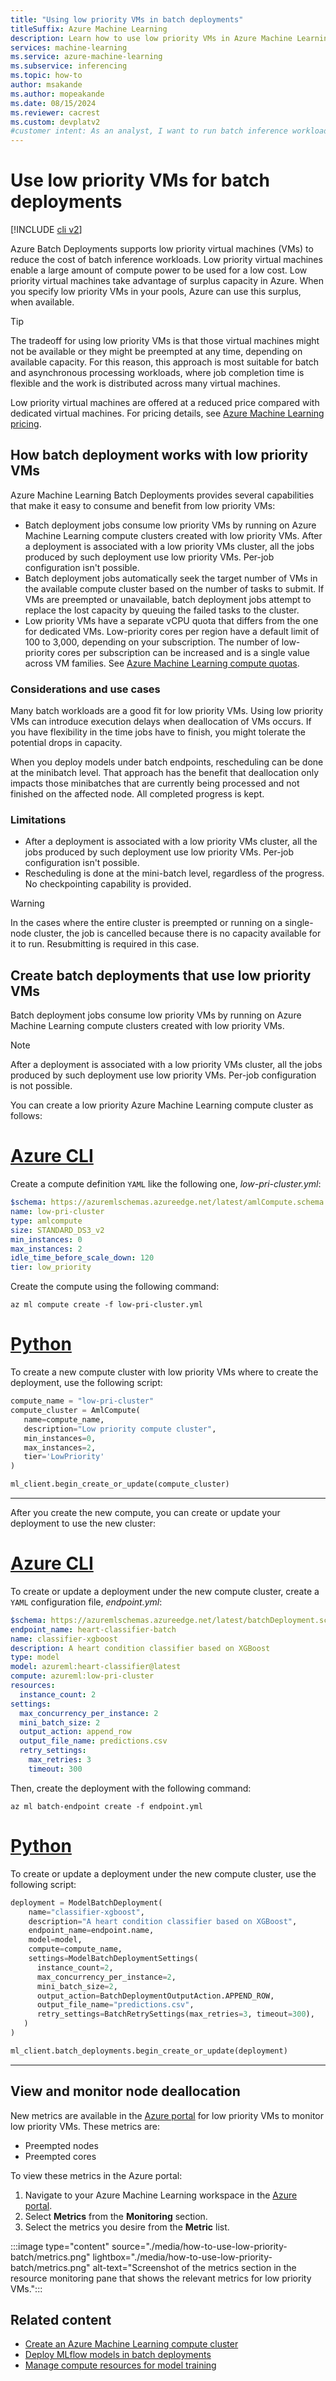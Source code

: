 ```yaml
---
title: "Using low priority VMs in batch deployments"
titleSuffix: Azure Machine Learning
description: Learn how to use low priority VMs in Azure Machine Learning to save costs when you run batch inference jobs.
services: machine-learning
ms.service: azure-machine-learning
ms.subservice: inferencing
ms.topic: how-to
author: msakande
ms.author: mopeakande
ms.date: 08/15/2024
ms.reviewer: cacrest
ms.custom: devplatv2
#customer intent: As an analyst, I want to run batch inference workloads in the most cost efficient way possible.
---
```


# Use low priority VMs for batch deployments

[!INCLUDE [cli v2](includes/machine-learning-dev-v2.md)]

Azure Batch Deployments supports low priority virtual machines (VMs) to reduce the cost of batch inference workloads. Low priority virtual machines enable a large amount of compute power to be used for a low cost. Low priority virtual machines take advantage of surplus capacity in Azure. When you specify low priority VMs in your pools, Azure can use this surplus, when available.

> [!TIP]
> The tradeoff for using low priority VMs is that those virtual machines might not be available or they might be preempted at any time, depending on available capacity. For this reason, this approach is most suitable for batch and asynchronous processing workloads, where job completion time is flexible and the work is distributed across many virtual machines.

Low priority virtual machines are offered at a reduced price compared with dedicated virtual machines. For pricing details, see [Azure Machine Learning pricing](https://azure.microsoft.com/pricing/details/machine-learning/).

## How batch deployment works with low priority VMs

Azure Machine Learning Batch Deployments provides several capabilities that make it easy to consume and benefit from low priority VMs:

- Batch deployment jobs consume low priority VMs by running on Azure Machine Learning compute clusters created with low priority VMs. After a deployment is associated with a low priority VMs cluster, all the jobs produced by such deployment use low priority VMs. Per-job configuration isn't possible.
- Batch deployment jobs automatically seek the target number of VMs in the available compute cluster based on the number of tasks to submit. If VMs are preempted or unavailable, batch deployment jobs attempt to replace the lost capacity by queuing the failed tasks to the cluster.
- Low priority VMs have a separate vCPU quota that differs from the one for dedicated VMs. Low-priority cores per region have a default limit of 100 to 3,000, depending on your subscription. The number of low-priority cores per subscription can be increased and is a single value across VM families. See [Azure Machine Learning compute quotas](how-to-manage-quotas.md#azure-machine-learning-compute).

### Considerations and use cases

Many batch workloads are a good fit for low priority VMs. Using low priority VMs can introduce execution delays when deallocation of VMs occurs. If you have flexibility in the time jobs have to finish, you might tolerate the potential drops in capacity.

When you deploy models under batch endpoints, rescheduling can be done at the minibatch level. That approach has the benefit that deallocation only impacts those minibatches that are currently being processed and not finished on the affected node. All completed progress is kept.

### Limitations

- After a deployment is associated with a low priority VMs cluster, all the jobs produced by such deployment use low priority VMs. Per-job configuration isn't possible.
- Rescheduling is done at the mini-batch level, regardless of the progress. No checkpointing capability is provided.

> [!WARNING]
> In the cases where the entire cluster is preempted or running on a single-node cluster, the job is cancelled because there is no capacity available for it to run. Resubmitting is required in this case.

## Create batch deployments that use low priority VMs

Batch deployment jobs consume low priority VMs by running on Azure Machine Learning compute clusters created with low priority VMs.

> [!NOTE]
> After a deployment is associated with a low priority VMs cluster, all the jobs produced by such deployment use low priority VMs. Per-job configuration is not possible.

You can create a low priority Azure Machine Learning compute cluster as follows:

# [Azure CLI](#tab/cli)

Create a compute definition `YAML` like the following one, *low-pri-cluster.yml*:

```yaml
$schema: https://azuremlschemas.azureedge.net/latest/amlCompute.schema.json 
name: low-pri-cluster
type: amlcompute
size: STANDARD_DS3_v2
min_instances: 0
max_instances: 2
idle_time_before_scale_down: 120
tier: low_priority
```

Create the compute using the following command:

```azurecli
az ml compute create -f low-pri-cluster.yml
```

# [Python](#tab/sdk)

To create a new compute cluster with low priority VMs where to create the deployment, use the following script:

```python
compute_name = "low-pri-cluster"
compute_cluster = AmlCompute(
   name=compute_name, 
   description="Low priority compute cluster", 
   min_instances=0, 
   max_instances=2,
   tier='LowPriority'
)

ml_client.begin_create_or_update(compute_cluster)
```

---

After you create the new compute, you can create or update your deployment to use the new cluster:

# [Azure CLI](#tab/cli)

To create or update a deployment under the new compute cluster, create a `YAML` configuration file, *endpoint.yml*:

```yaml
$schema: https://azuremlschemas.azureedge.net/latest/batchDeployment.schema.json
endpoint_name: heart-classifier-batch
name: classifier-xgboost
description: A heart condition classifier based on XGBoost
type: model
model: azureml:heart-classifier@latest
compute: azureml:low-pri-cluster
resources:
  instance_count: 2
settings:
  max_concurrency_per_instance: 2
  mini_batch_size: 2
  output_action: append_row
  output_file_name: predictions.csv
  retry_settings:
    max_retries: 3
    timeout: 300
```

Then, create the deployment with the following command:

```azurecli
az ml batch-endpoint create -f endpoint.yml
```

# [Python](#tab/sdk)

To create or update a deployment under the new compute cluster, use the following script:

```python
deployment = ModelBatchDeployment(
    name="classifier-xgboost",
    description="A heart condition classifier based on XGBoost",
    endpoint_name=endpoint.name,
    model=model,
    compute=compute_name,
    settings=ModelBatchDeploymentSettings(
      instance_count=2,
      max_concurrency_per_instance=2,
      mini_batch_size=2,
      output_action=BatchDeploymentOutputAction.APPEND_ROW,
      output_file_name="predictions.csv",
      retry_settings=BatchRetrySettings(max_retries=3, timeout=300),
   )
)

ml_client.batch_deployments.begin_create_or_update(deployment)
```

---

## View and monitor node deallocation

New metrics are available in the [Azure portal](https://portal.azure.com) for low priority VMs to monitor low priority VMs. These metrics are:

- Preempted nodes
- Preempted cores

To view these metrics in the Azure portal:

1. Navigate to your Azure Machine Learning workspace in the [Azure portal](https://portal.azure.com).
1. Select **Metrics** from the **Monitoring** section.
1. Select the metrics you desire from the **Metric** list.

:::image type="content" source="./media/how-to-use-low-priority-batch/metrics.png" lightbox="./media/how-to-use-low-priority-batch/metrics.png" alt-text="Screenshot of the metrics section in the resource monitoring pane that shows the relevant metrics for low priority VMs.":::

## Related content

- [Create an Azure Machine Learning compute cluster](how-to-create-attach-compute-cluster.md)
- [Deploy MLflow models in batch deployments](how-to-mlflow-batch.md)
- [Manage compute resources for model training](how-to-create-attach-compute-studio.md)
